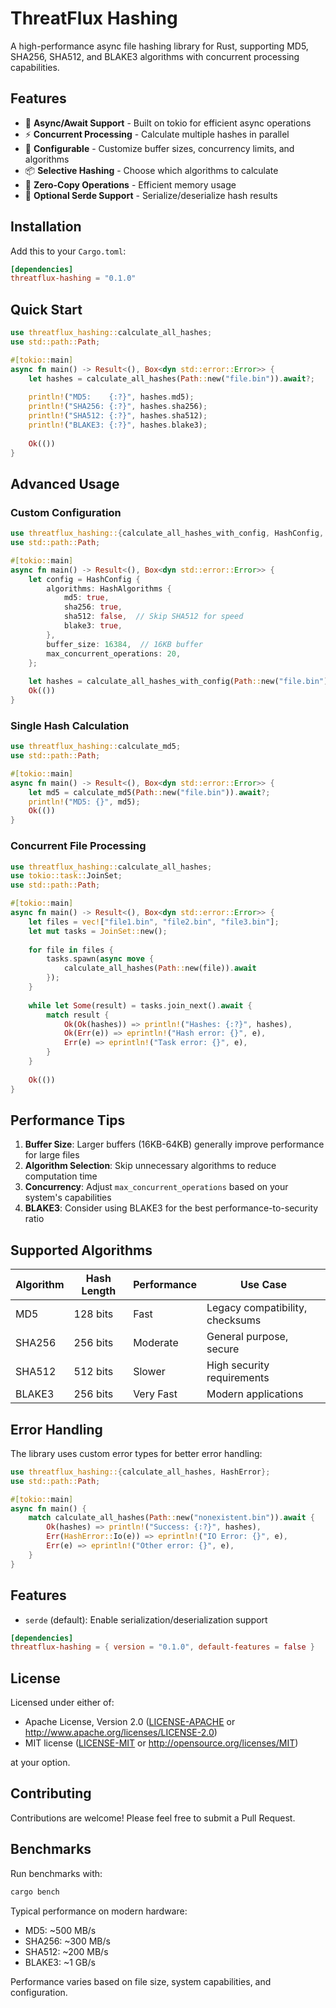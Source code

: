 # ThreatFlux Hashing

A high-performance async file hashing library for Rust, supporting MD5, SHA256, SHA512, and BLAKE3 algorithms with concurrent processing capabilities.

## Features

- 🚀 **Async/Await Support** - Built on tokio for efficient async operations
- ⚡ **Concurrent Processing** - Calculate multiple hashes in parallel
- 🔧 **Configurable** - Customize buffer sizes, concurrency limits, and algorithms
- 📦 **Selective Hashing** - Choose which algorithms to calculate
- 🔄 **Zero-Copy Operations** - Efficient memory usage
- 📝 **Optional Serde Support** - Serialize/deserialize hash results

## Installation

Add this to your `Cargo.toml`:

```toml
[dependencies]
threatflux-hashing = "0.1.0"
```

## Quick Start

```rust
use threatflux_hashing::calculate_all_hashes;
use std::path::Path;

#[tokio::main]
async fn main() -> Result<(), Box<dyn std::error::Error>> {
    let hashes = calculate_all_hashes(Path::new("file.bin")).await?;
    
    println!("MD5:    {:?}", hashes.md5);
    println!("SHA256: {:?}", hashes.sha256);
    println!("SHA512: {:?}", hashes.sha512);
    println!("BLAKE3: {:?}", hashes.blake3);
    
    Ok(())
}
```

## Advanced Usage

### Custom Configuration

```rust
use threatflux_hashing::{calculate_all_hashes_with_config, HashConfig, HashAlgorithms};
use std::path::Path;

#[tokio::main]
async fn main() -> Result<(), Box<dyn std::error::Error>> {
    let config = HashConfig {
        algorithms: HashAlgorithms {
            md5: true,
            sha256: true,
            sha512: false,  // Skip SHA512 for speed
            blake3: true,
        },
        buffer_size: 16384,  // 16KB buffer
        max_concurrent_operations: 20,
    };
    
    let hashes = calculate_all_hashes_with_config(Path::new("file.bin"), &config).await?;
    Ok(())
}
```

### Single Hash Calculation

```rust
use threatflux_hashing::calculate_md5;
use std::path::Path;

#[tokio::main]
async fn main() -> Result<(), Box<dyn std::error::Error>> {
    let md5 = calculate_md5(Path::new("file.bin")).await?;
    println!("MD5: {}", md5);
    Ok(())
}
```

### Concurrent File Processing

```rust
use threatflux_hashing::calculate_all_hashes;
use tokio::task::JoinSet;
use std::path::Path;

#[tokio::main]
async fn main() -> Result<(), Box<dyn std::error::Error>> {
    let files = vec!["file1.bin", "file2.bin", "file3.bin"];
    let mut tasks = JoinSet::new();
    
    for file in files {
        tasks.spawn(async move {
            calculate_all_hashes(Path::new(file)).await
        });
    }
    
    while let Some(result) = tasks.join_next().await {
        match result {
            Ok(Ok(hashes)) => println!("Hashes: {:?}", hashes),
            Ok(Err(e)) => eprintln!("Hash error: {}", e),
            Err(e) => eprintln!("Task error: {}", e),
        }
    }
    
    Ok(())
}
```

## Performance Tips

1. **Buffer Size**: Larger buffers (16KB-64KB) generally improve performance for large files
2. **Algorithm Selection**: Skip unnecessary algorithms to reduce computation time
3. **Concurrency**: Adjust `max_concurrent_operations` based on your system's capabilities
4. **BLAKE3**: Consider using BLAKE3 for the best performance-to-security ratio

## Supported Algorithms

| Algorithm | Hash Length | Performance | Use Case |
|-----------|-------------|-------------|----------|
| MD5       | 128 bits    | Fast        | Legacy compatibility, checksums |
| SHA256    | 256 bits    | Moderate    | General purpose, secure |
| SHA512    | 512 bits    | Slower      | High security requirements |
| BLAKE3    | 256 bits    | Very Fast   | Modern applications |

## Error Handling

The library uses custom error types for better error handling:

```rust
use threatflux_hashing::{calculate_all_hashes, HashError};
use std::path::Path;

#[tokio::main]
async fn main() {
    match calculate_all_hashes(Path::new("nonexistent.bin")).await {
        Ok(hashes) => println!("Success: {:?}", hashes),
        Err(HashError::Io(e)) => eprintln!("IO Error: {}", e),
        Err(e) => eprintln!("Other error: {}", e),
    }
}
```

## Features

- `serde` (default): Enable serialization/deserialization support

```toml
[dependencies]
threatflux-hashing = { version = "0.1.0", default-features = false }
```

## License

Licensed under either of:

- Apache License, Version 2.0 ([LICENSE-APACHE](LICENSE-APACHE) or http://www.apache.org/licenses/LICENSE-2.0)
- MIT license ([LICENSE-MIT](LICENSE-MIT) or http://opensource.org/licenses/MIT)

at your option.

## Contributing

Contributions are welcome! Please feel free to submit a Pull Request.

## Benchmarks

Run benchmarks with:

```bash
cargo bench
```

Typical performance on modern hardware:
- MD5: ~500 MB/s
- SHA256: ~300 MB/s
- SHA512: ~200 MB/s
- BLAKE3: ~1 GB/s

Performance varies based on file size, system capabilities, and configuration.